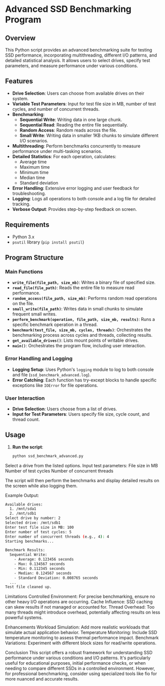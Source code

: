 # Advanced SSD Benchmarking Program

## Overview
This Python script provides an advanced benchmarking suite for testing SSD performance, incorporating multithreading, different I/O patterns, and detailed statistical analysis. It allows users to select drives, specify test parameters, and measure performance under various conditions.

## Features

- **Drive Selection**: Users can choose from available drives on their system.
- **Variable Test Parameters**: Input for test file size in MB, number of test cycles, and number of concurrent threads.
- **Benchmarking**:
  - **Sequential Write**: Writing data in one large chunk.
  - **Sequential Read**: Reading the entire file sequentially.
  - **Random Access**: Random reads across the file.
  - **Small Write**: Writing data in smaller 1KB chunks to simulate different I/O scenarios.
- **Multithreading**: Perform benchmarks concurrently to measure performance under multi-tasking scenarios.
- **Detailed Statistics**: For each operation, calculates:
  - Average time
  - Maximum time
  - Minimum time
  - Median time
  - Standard deviation
- **Error Handling**: Extensive error logging and user feedback for troubleshooting.
- **Logging**: Logs all operations to both console and a log file for detailed tracking.
- **Verbose Output**: Provides step-by-step feedback on screen.

## Requirements
- Python 3.x
- `psutil` library (`pip install psutil`)

## Program Structure

### Main Functions

- **`write_file(file_path, size_mb)`**: Writes a binary file of specified size.
- **`read_file(file_path)`**: Reads the entire file to measure read performance.
- **`random_access(file_path, size_mb)`**: Performs random read operations on the file.
- **`small_write(file_path)`**: Writes data in small chunks to simulate frequent small writes.
- **`perform_benchmark(operation, file_path, size_mb, results)`**: Runs a specific benchmark operation in a thread.
- **`benchmark(test_file, size_mb, cycles, threads)`**: Orchestrates the benchmarking process across cycles and threads, collecting results.
- **`get_available_drives()`**: Lists mount points of writable drives.
- **`main()`**: Orchestrates the program flow, including user interaction.

### Error Handling and Logging
- **Logging Setup**: Uses Python's `logging` module to log to both console and file (`ssd_benchmark_advanced.log`).
- **Error Catching**: Each function has try-except blocks to handle specific exceptions like `IOError` for file operations.

### User Interaction
- **Drive Selection**: Users choose from a list of drives.
- **Input for Test Parameters**: Users specify file size, cycle count, and thread count.

## Usage

1. **Run the script**:
   ```bash
   python ssd_benchmark_advanced.py
   ```

Select a drive from the listed options.
Input test parameters:
File size in MB
Number of test cycles
Number of concurrent threads

The script will then perform the benchmarks and display detailed results on the screen while also logging them.

Example Output:
```bash
Available drives:
  1. /mnt/sda1
  2. /mnt/sdb1
Select drive by number: 2
Selected drive: /mnt/sdb1
Enter test file size in MB: 100
Enter number of test cycles: 5
Enter number of concurrent threads (e.g., 4): 4
Starting benchmarks...

Benchmark Results:
  Sequential Write:
    - Average: 0.123456 seconds
    - Max: 0.134567 seconds
    - Min: 0.112345 seconds
    - Median: 0.124567 seconds
    - Standard Deviation: 0.008765 seconds
  ...
Test file cleaned up.
```
Limitations
Controlled Environment: For precise benchmarking, ensure no other heavy I/O operations are occurring.
Cache Influence: SSD caching can skew results if not managed or accounted for.
Thread Overhead: Too many threads might introduce overhead, potentially affecting results on less powerful systems.

Enhancements
Workload Simulation: Add more realistic workloads that simulate actual application behavior.
Temperature Monitoring: Include SSD temperature monitoring to assess thermal performance impact.
Benchmark Variations: Experiment with different block sizes for read/write operations.

Conclusion
This script offers a robust framework for understanding SSD performance under various conditions and I/O patterns. 
It's particularly useful for educational purposes, initial performance checks, or when needing to compare different 
SSDs in a controlled environment. However, for professional benchmarking, consider using specialized tools like fio 
for more nuanced and accurate results.
